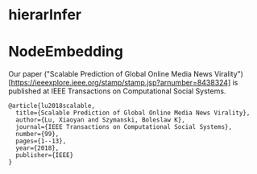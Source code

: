 # hierarInfer
# NodeEmbedding

Our paper ("Scalable Prediction of Global Online Media News Virality")[https://ieeexplore.ieee.org/stamp/stamp.jsp?arnumber=8438324] is published at IEEE Transactions on Computational Social Systems.
```
@article{lu2018scalable,
  title={Scalable Prediction of Global Online Media News Virality},
  author={Lu, Xiaoyan and Szymanski, Boleslaw K},
  journal={IEEE Transactions on Computational Social Systems},
  number={99},
  pages={1--13},
  year={2018},
  publisher={IEEE}
}
```
